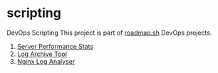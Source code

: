 # scripting
DevOps Scripting
This project is part of [roadmap.sh](https://roadmap.sh/projects/) DevOps projects.
1. [Server Performance Stats](https://roadmap.sh/projects/server-stats)
2. [Log Archive Tool](https://roadmap.sh/projects/log-archive-tool)
3. [Nginx Log Analyser](https://roadmap.sh/projects/nginx-log-analyser)
